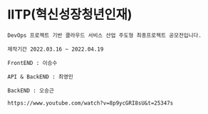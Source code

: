 # IITP(혁신성장청년인재)

`
  DevOps 프로젝트 기반 클라우드 서비스 산업 주도형 최종프로젝트 공모전입니다.
`

`
  제작기간 2022.03.16 ~ 2022.04.19
`

`
FrontEND : 이승수
`

`
API & BackEND : 최영민
`

`
BackEND : 오승근
`

`
https://www.youtube.com/watch?v=8p9ycGRI8sU&t=25347s
`
